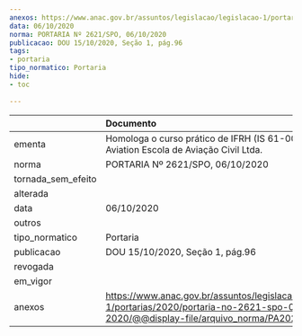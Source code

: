 ```yaml
---
anexos: https://www.anac.gov.br/assuntos/legislacao/legislacao-1/portarias/2020/portaria-no-2621-spo-06-10-2020/@@display-file/arquivo_norma/PA2020-2621.pdf
data: 06/10/2020
norma: PORTARIA Nº 2621/SPO, 06/10/2020
publicacao: DOU 15/10/2020, Seção 1, pág.96
tags:
- portaria
tipo_normatico: Portaria
hide: 
- toc 
 
---
```


|                    | Documento                                                                                                                                            |
|:-------------------|:-----------------------------------------------------------------------------------------------------------------------------------------------------|
| ementa             | Homologa o curso prático de IFRH (IS 61-002D) da AGD Aviation Escola de Aviação Civil Ltda.                                                          |
| norma              | PORTARIA Nº 2621/SPO, 06/10/2020                                                                                                                     |
| tornada_sem_efeito |                                                                                                                                                      |
| alterada           |                                                                                                                                                      |
| data               | 06/10/2020                                                                                                                                           |
| outros             |                                                                                                                                                      |
| tipo_normatico     | Portaria                                                                                                                                             |
| publicacao         | DOU 15/10/2020, Seção 1, pág.96                                                                                                                      |
| revogada           |                                                                                                                                                      |
| em_vigor           |                                                                                                                                                      |
| anexos             | https://www.anac.gov.br/assuntos/legislacao/legislacao-1/portarias/2020/portaria-no-2621-spo-06-10-2020/@@display-file/arquivo_norma/PA2020-2621.pdf |